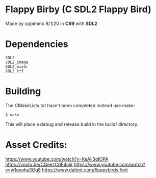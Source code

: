 # Flappy Birby (C SDL2 Flappy Bird)
Made by cppimmo 8/1/20 in **C99** with **SDL2**
# Dependencies
    SDL2
    SDL2_image
    SDL2_mixer
    SDL2_ttf
# Building
The CMakeLists.txt hasn't been completed instead use make:
```
$ make
```
This will place a debug and release build in the build/ directory.
# Asset Credits:
https://www.youtube.com/watch?v=KeAlI3qIOPA
https://youtu.be/CQeezCdF4mk
https://www.youtube.com/watch?v=w1qyoha3Og8
https://www.dafont.com/flappybirdy.font
